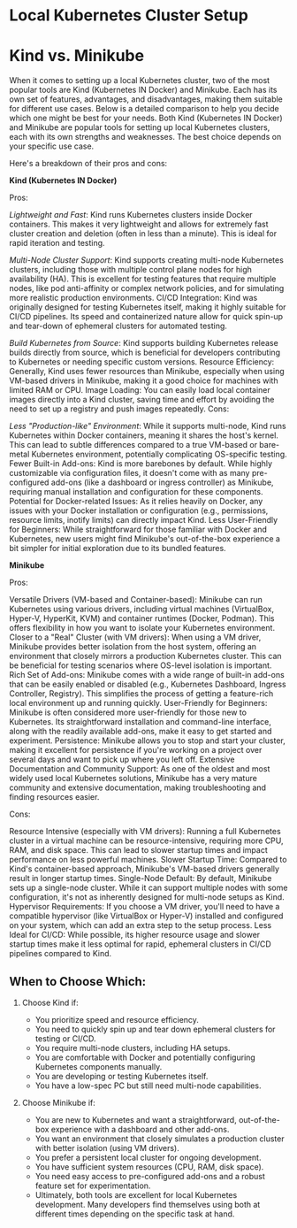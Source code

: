 # Local Kubernetes Cluster Setup

# Kind vs. Minikube

When it comes to setting up a local Kubernetes cluster, two of the most popular tools are Kind (Kubernetes IN Docker) and Minikube. Each has its own set of features, advantages, and disadvantages, making them suitable for different use cases. Below is a detailed comparison to help you decide which one might be best for your needs.
Both Kind (Kubernetes IN Docker) and Minikube are popular tools for setting up local Kubernetes clusters, each with its own strengths and weaknesses. The best choice depends on your specific use case.

Here's a breakdown of their pros and cons:

**Kind (Kubernetes IN Docker)**

Pros:

*Lightweight and Fast*: Kind runs Kubernetes clusters inside Docker containers. This makes it very lightweight and allows for extremely fast cluster creation and deletion (often in less than a minute). This is ideal for rapid iteration and testing.

*Multi-Node Cluster Support*: Kind supports creating multi-node Kubernetes clusters, including those with multiple control plane nodes for high availability (HA). This is excellent for testing features that require multiple nodes, like pod anti-affinity or complex network policies, and for simulating more realistic production environments.
CI/CD Integration: Kind was originally designed for testing Kubernetes itself, making it highly suitable for CI/CD pipelines. Its speed and containerized nature allow for quick spin-up and tear-down of ephemeral clusters for automated testing.

*Build Kubernetes from Source*: Kind supports building Kubernetes release builds directly from source, which is beneficial for developers contributing to Kubernetes or needing specific custom versions.
Resource Efficiency: Generally, Kind uses fewer resources than Minikube, especially when using VM-based drivers in Minikube, making it a good choice for machines with limited RAM or CPU.
Image Loading: You can easily load local container images directly into a Kind cluster, saving time and effort by avoiding the need to set up a registry and push images repeatedly.
Cons:

*Less "Production-like" Environment*: While it supports multi-node, Kind runs Kubernetes within Docker containers, meaning it shares the host's kernel. This can lead to subtle differences compared to a true VM-based or bare-metal Kubernetes environment, potentially complicating OS-specific testing.
Fewer Built-in Add-ons: Kind is more barebones by default. While highly customizable via configuration files, it doesn't come with as many pre-configured add-ons (like a dashboard or ingress controller) as Minikube, requiring manual installation and configuration for these components.
Potential for Docker-related Issues: As it relies heavily on Docker, any issues with your Docker installation or configuration (e.g., permissions, resource limits, inotify limits) can directly impact Kind.
Less User-Friendly for Beginners: While straightforward for those familiar with Docker and Kubernetes, new users might find Minikube's out-of-the-box experience a bit simpler for initial exploration due to its bundled features.

**Minikube**

Pros:

Versatile Drivers (VM-based and Container-based): Minikube can run Kubernetes using various drivers, including virtual machines (VirtualBox, Hyper-V, HyperKit, KVM) and container runtimes (Docker, Podman). This offers flexibility in how you want to isolate your Kubernetes environment.
Closer to a "Real" Cluster (with VM drivers): When using a VM driver, Minikube provides better isolation from the host system, offering an environment that closely mirrors a production Kubernetes cluster. This can be beneficial for testing scenarios where OS-level isolation is important.
Rich Set of Add-ons: Minikube comes with a wide range of built-in add-ons that can be easily enabled or disabled (e.g., Kubernetes Dashboard, Ingress Controller, Registry). This simplifies the process of getting a feature-rich local environment up and running quickly.
User-Friendly for Beginners: Minikube is often considered more user-friendly for those new to Kubernetes. Its straightforward installation and command-line interface, along with the readily available add-ons, make it easy to get started and experiment.
Persistence: Minikube allows you to stop and start your cluster, making it excellent for persistence if you're working on a project over several days and want to pick up where you left off.
Extensive Documentation and Community Support: As one of the oldest and most widely used local Kubernetes solutions, Minikube has a very mature community and extensive documentation, making troubleshooting and finding resources easier.

Cons:

Resource Intensive (especially with VM drivers): Running a full Kubernetes cluster in a virtual machine can be resource-intensive, requiring more CPU, RAM, and disk space. This can lead to slower startup times and impact performance on less powerful machines.
Slower Startup Time: Compared to Kind's container-based approach, Minikube's VM-based drivers generally result in longer startup times.
Single-Node Default: By default, Minikube sets up a single-node cluster. While it can support multiple nodes with some configuration, it's not as inherently designed for multi-node setups as Kind.
Hypervisor Requirements: If you choose a VM driver, you'll need to have a compatible hypervisor (like VirtualBox or Hyper-V) installed and configured on your system, which can add an extra step to the setup process.
Less Ideal for CI/CD: While possible, its higher resource usage and slower startup times make it less optimal for rapid, ephemeral clusters in CI/CD pipelines compared to Kind.

## When to Choose Which:
1. Choose Kind if:

   - You prioritize speed and resource efficiency.
   - You need to quickly spin up and tear down ephemeral clusters for testing or CI/CD.
   - You require multi-node clusters, including HA setups.
   - You are comfortable with Docker and potentially configuring Kubernetes components manually.
   - You are developing or testing Kubernetes itself.
   - You have a low-spec PC but still need multi-node capabilities.


2. Choose Minikube if:

   - You are new to Kubernetes and want a straightforward, out-of-the-box experience with a dashboard and other add-ons.
   - You want an environment that closely simulates a production cluster with better isolation (using VM drivers).
   - You prefer a persistent local cluster for ongoing development.
   - You have sufficient system resources (CPU, RAM, disk space).
   - You need easy access to pre-configured add-ons and a robust feature set for experimentation.
   - Ultimately, both tools are excellent for local Kubernetes development. Many developers find themselves using both at different times depending on the specific task at hand.